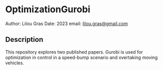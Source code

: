 # OptimizationGurobi
Author: Lilou Gras
Date: 2023
email: lilou.gras@gmail.com

## Description
This repository explores two published papers. Gurobi is used for optimization in control in a speed-bump scenario and overtaking moving vehicles. 

